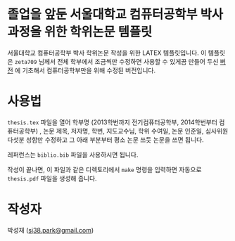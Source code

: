 졸업을 앞둔 서울대학교 컴퓨터공학부 박사과정을 위한 학위논문 템플릿
===================================================================

서울대학교 컴퓨터공학부 박사 학위논문 작성을 위한 LATEX 템플릿입니다.
이 템플릿은 `zeta709` 님께서 전체 학부에서 조금씩만 수정하면 사용할 수 있게끔
만들어 두신 [버전](https://github.com/zeta709/snuthesis) 에 기초해서
컴퓨터공학부만을 위해 수정된 버전입니다.


사용법
======

`thesis.tex` 파일을 열어 학부명 (2013학번까지 전기컴퓨터공학부, 2014학번부터
컴퓨터공학부) , 논문 제목, 저자명, 학번, 지도교수님, 학위 수여일, 논문 인준일,
심사위원 다섯분 성함만 수정하고 그 아래 부분부터 평소 논문 쓰듯 논문을 쓰면
됩니다.

레퍼런스는 `biblio.bib` 파일을 사용하시면 됩니다.

작성이 끝나면, 이 파일과 같은 디렉토리에서 `make` 명령을 입력하면 자동으로
`thesis.pdf` 파일을 생성해 줍니다.


작성자
======

박성재 (sj38.park@gmail.com)
